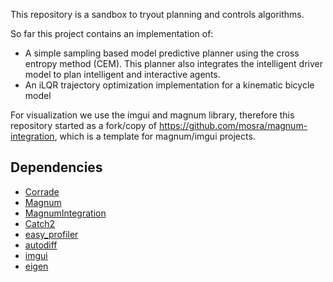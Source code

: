 
This repository is a sandbox to tryout planning and controls algorithms.


So far this project contains an implementation of:
* A simple sampling based model predictive planner using the cross entropy method (CEM). This planner also integrates the intelligent driver model to plan intelligent and interactive agents.
* An iLQR trajectory optimization implementation for a kinematic bicycle model 

For visualization we use the imgui and magnum library, therefore this repository started as a fork/copy of https://github.com/mosra/magnum-integration, which is a template for magnum/imgui projects.

## Dependencies

* [Corrade](https://doc.magnum.graphics/corrade/building-corrade.html#building-corrade-packages-deb)
* [Magnum](https://doc.magnum.graphics/magnum/building.html#building-packages-deb)
* [MagnumIntegration](https://doc.magnum.graphics/magnum/building.html#building-packages-deb)
* [Catch2](https://github.com/catchorg/Catch2/blob/devel/docs/cmake-integration.md#installing-catch2-from-git-repository)
* [easy_profiler](https://github.com/yse/easy_profiler)
* [autodiff](https://autodiff.github.io/installation/)
* [imgui]()
* [eigen]()
